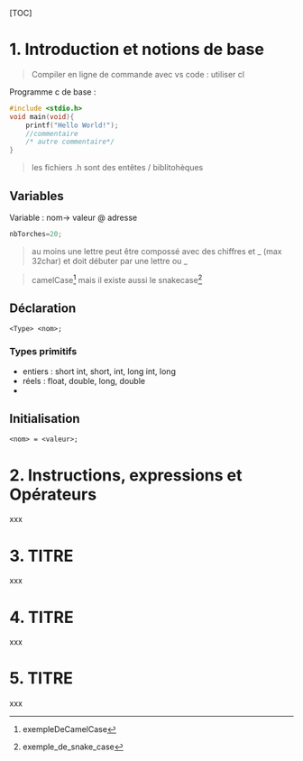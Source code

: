 [TOC]

# 1. Introduction et notions de base

> Compiler en ligne de commande avec vs code : utiliser cl

Programme c de base :

```c
#include <stdio.h>
void main(void){
	printf("Hello World!");
	//commentaire
	/* autre commentaire*/
}
```

> les fichiers .h sont des entêtes / biblitohèques 

## Variables

Variable : nom-> valeur @ adresse

```c
nbTorches=20;
```

> au moins une lettre peut être compossé avec des chiffres et _ (max 32char) et doit débuter par une lettre ou _ 

> camelCase[^1] mais il existe aussi le snakecase[^2]

[^1]: exempleDeCamelCase
[^2]: exemple_de_snake_case

## Déclaration

```
<Type> <nom>;
```

### Types primitifs

* entiers : short int, short, int, long int, long
* réels : float, double, long, double
* 



## Initialisation

```
<nom> = <valeur>;
```



# 2. Instructions, expressions et Opérateurs

xxx

# 3. TITRE

xxx

# 4. TITRE

xxx

# 5. TITRE

xxx